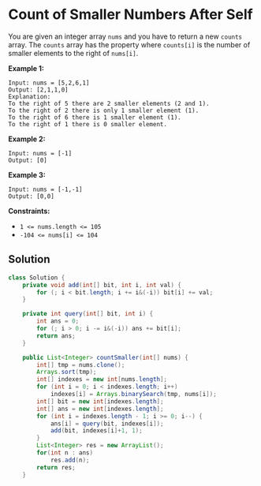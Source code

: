 # Count of Smaller Numbers After Self



You are given an integer array `nums` and you have to return a new `counts` array. The `counts` array has the property where `counts[i]` is the number of smaller elements to the right of `nums[i]`.

&#x20;

**Example 1:**

```
Input: nums = [5,2,6,1]
Output: [2,1,1,0]
Explanation:
To the right of 5 there are 2 smaller elements (2 and 1).
To the right of 2 there is only 1 smaller element (1).
To the right of 6 there is 1 smaller element (1).
To the right of 1 there is 0 smaller element.
```

**Example 2:**

```
Input: nums = [-1]
Output: [0]
```

**Example 3:**

```
Input: nums = [-1,-1]
Output: [0,0]
```

&#x20;

**Constraints:**

* `1 <= nums.length <= 105`
* `-104 <= nums[i] <= 104`

## Solution

```java
class Solution {
    private void add(int[] bit, int i, int val) {
        for (; i < bit.length; i += i&(-i)) bit[i] += val;
    }

    private int query(int[] bit, int i) {
        int ans = 0;
        for (; i > 0; i -= i&(-i)) ans += bit[i];
        return ans;
    }

    public List<Integer> countSmaller(int[] nums) {
        int[] tmp = nums.clone();
        Arrays.sort(tmp);
        int[] indexes = new int[nums.length];
        for (int i = 0; i < indexes.length; i++)
            indexes[i] = Arrays.binarySearch(tmp, nums[i]);
        int[] bit = new int[indexes.length];
        int[] ans = new int[indexes.length];
        for (int i = indexes.length - 1; i >= 0; i--) {
            ans[i] = query(bit, indexes[i]);
            add(bit, indexes[i]+1, 1);
        }
        List<Integer> res = new ArrayList();
        for(int n : ans)
            res.add(n);
        return res;
    }

```

